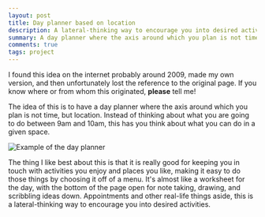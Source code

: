 ```yaml
---
layout: post
title: Day planner based on location
description: A lateral-thinking way to encourage you into desired activities.
summary: A day planner where the axis around which you plan is not time, but location; a lateral-thinking way to encourage you into desired activities.
comments: true
tags: project
---
```


I found this idea on the internet probably around 2009, made my own version, and then unfortunately lost the reference to the original page. If you know where or from whom this originated, **please** tell me!

The idea of this is to have a day planner where the axis around which you plan is not time, but location. Instead of thinking about what you are going to do between 9am and 10am, this has you think about what you can do in a given space. 

![Example of the day planner]({{site.url}}/assets/20200523dayplan.jpg)

The thing I like best about this is that it is really good for keeping you in touch with activities you enjoy and places you like, making it easy to do those things by choosing it off of a menu. It's almost like a worksheet for the day, with the bottom of the page open for note taking, drawing, and scribbling ideas down. Appointments and other real-life things aside, this is a lateral-thinking way to encourage you into desired activities.